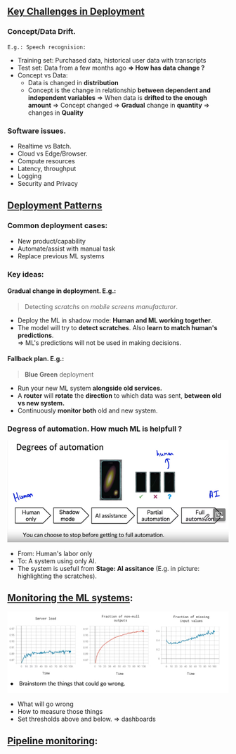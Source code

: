 ## [Key Challenges in Deployment][1]
### Concept/Data Drift.
    E.g.: Speech recognision: 
- Training set: Purchased data, historical user data with transcripts
- Test set: Data from a few months ago 
**=> How has data change ?**
- Concept vs Data:
    - Data is changed in **distribution**
    - Concept is the change in relationship **between dependent and independent variables**
    => When data is **drifted to the enough amount** => Concept changed 
    => **Gradual** change in **quantity** => changes in **Quality**

### Software issues.
- Realtime vs Batch.
- Cloud vs Edge/Browser.
- Compute resources
- Latency, throughput
- Logging
- Security and Privacy

## [Deployment Patterns][2]
### Common deployment cases:
- New product/capability
- Automate/assist with manual task
- Replace previous ML systems
### Key ideas:
#### Gradual change in deployment. E.g.: 
> Detecting *scratchs* on *mobile screens manufacturor*.  
- Deploy the ML in shadow mode: **Human and ML working together**.  
- The model will try to **detect scratches**. Also **learn to match human's predictions**.  
    => ML's predictions will not be used in making decisions.

#### Fallback plan. E.g.:
> **Blue Green** deployment
- Run your new ML system **alongside old services.**
- A **router** will **rotate** the **direction** to which data was sent, **between old vs new system.**
- Continuously **monitor both** old and new system.

### Degress of automation. How much ML is helpfull ?
![Alt text](image-2.png)
- From: Human's labor only
- To: A system using only AI.
- The system is usefull from **Stage:  AI assitance** (E.g. in picture: highlighting the scratches).

## [Monitoring the ML systems][3]:
![Alt text](image-3.png)
- What will go wrong
- How to measure those things  
- Set thresholds above and below. 
=> dashboards

## [Pipeline monitoring][4]:



[1]:https://www.coursera.org/learn/introduction-to-machine-learning-in-production/lecture/k9iID/key-challenges
[2]:https://www.coursera.org/learn/introduction-to-machine-learning-in-production/lecture/DugTF/deployment-patterns
[3]:https://www.coursera.org/learn/introduction-to-machine-learning-in-production/lecture/lRRnW/monitoring
[4]:https://www.coursera.org/learn/introduction-to-machine-learning-in-production/lecture/tQ8eI/pipeline-monitoring